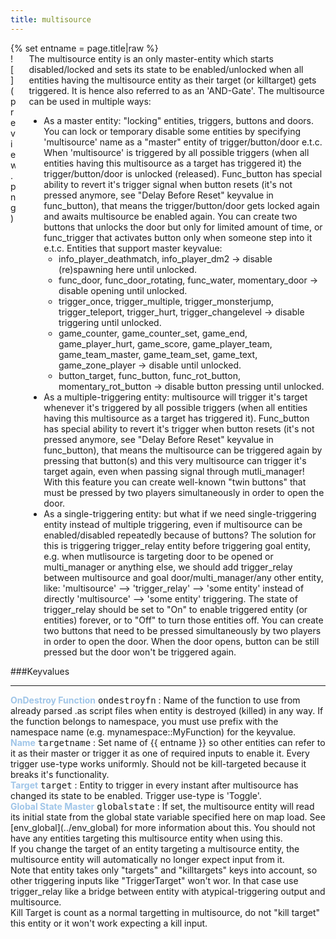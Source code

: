 ```yaml
---
title: multisource
---
```

<div>{% set entname = page.title|raw %}</div>
<div class="container previewimg">
<div class="columns">
<div class="imagepadding column col-auto" markdown="1">![](preview.png)</div>
<div class="column entityentry" markdown="1">The multisource entity is an only master-entity which starts disabled/locked and sets its state to be enabled/unlocked when all entities having the multisource entity as their target (or killtarget) gets triggered. It is hence also referred to as an 'AND-Gate'. The multisource can be used in multiple ways:<ul><li>As a master entity: "locking" entities, triggers, buttons and doors. You can lock or temporary disable some entities by specifying 'multisource' name as a "master" entity of trigger/button/door e.t.c. When 'multisource' is triggered by all possible triggers (when all entities having this multisource as a target has triggered it) the trigger/button/door is unlocked (released). Func_button has special ability to revert it's trigger signal when button resets (it's not pressed anymore, see "Delay Before Reset" keyvalue in func_button), that means the trigger/button/door gets locked again and awaits multisource be enabled again. You can create two buttons that unlocks the door but only for limited amount of time, or func_trigger that activates button only when someone step into it e.t.c. Entities that support master keyvalue:<ul><li>info_player_deathmatch, info_player_dm2 -> disable (re)spawning here until unlocked.</li><li>func_door, func_door_rotating, func_water, momentary_door -> disable opening until unlocked.</li><li>trigger_once, trigger_multiple, trigger_monsterjump, trigger_teleport, trigger_hurt, trigger_changelevel -> disable triggering until unlocked.</li><li>game_counter, game_counter_set, game_end, game_player_hurt, game_score, game_player_team, game_team_master, game_team_set, game_text, game_zone_player -> disable until unlocked.</li><li>button_target, func_button, func_rot_button, momentary_rot_button -> disable button pressing until unlocked.</li></ul></li><li>As a multiple-triggering entity: multisource will trigger it's target whenever it's triggered by all possible triggers (when all entities having this multisource as a target has triggered it). Func_button has special ability to revert it's trigger when button resets (it's not pressed anymore, see "Delay Before Reset" keyvalue in func_button), that means the multisource can be triggered again by pressing that button(s) and this very multisource can trigger it's target again, even when passing signal through mutli_manager! With this feature you can create well-known "twin buttons" that must be pressed by two players simultaneously in order to open the door.</li><li>As a single-triggering entity: but what if we need single-triggering entity instead of multiple triggering, even if multisource can be enabled/disabled repeatedly because of buttons? The solution for this is triggering trigger_relay entity before triggering goal entity, e.g. when mutlisource is targeting door to be opened or multi_manager or anything else, we should add trigger_relay between multisource and goal door/multi_manager/any other entity, like: 'multisource' --> 'trigger_relay' --> 'some entity' instead of directly 'multisource' --> 'some entity' triggering. The state of trigger_relay should be set to "On" to enable triggered entity (or entities) forever, or to "Off" to turn those entities off. You can create two buttons that need to be pressed simultaneously by two players in order to open the door. When the door opens, button can be still pressed but the door won't be triggered again.</li></ul></div>
</div>
</div>
###Keyvalues
<hr>
<div class="entityentry" markdown="1">
<span style="color:#9fc5e8;"><b>OnDestroy Function</b></span> <kbd  class="tooltip" data-tooltip="string">ondestroyfn</kbd> :
Name of the function to use from already parsed .as script files when entity is destroyed (killed) in any way. If the function belongs to namespace, you must use prefix with the namespace name (e.g. mynamespace::MyFunction) for the keyvalue.
</div>
<div class="entityentry" markdown="1">
<span style="color:#9fc5e8;"><b>Name</b></span> <kbd  class="tooltip" data-tooltip="target_source">targetname</kbd> :
Set name of {{ entname }} so other entities can refer to it as their master or trigger it as one of required inputs to enable it. Every trigger use-type works uniformly. Should not be kill-targeted because it breaks it's functionality.
</div>
<div class="entityentry" markdown="1">
<span style="color:#9fc5e8;"><b>Target</b></span> <kbd  class="tooltip" data-tooltip="target_destination">target</kbd> :
Entity to trigger in every instant after multisource has changed its state to be enabled. Trigger use-type is 'Toggle'.
</div>
<div class="entityentry" markdown="1">
<span style="color:#9fc5e8;"><b>Global State Master</b></span> <kbd  class="tooltip" data-tooltip="string">globalstate</kbd> :
If set, the multisource entity will read its initial state from the global state variable specified here on map load. See [env_global](../env_global) for more information about this. You should not have any entities targeting this multisource entity when using this.
</div>
<div class="notices blue" markdown="1">If you change the target of an entity targeting a multisource entity, the multisource entity will automatically no longer expect input from it.</div>
<div class="notices blue" markdown="1">Note that entity takes only "targets" and "killtargets" keys into account, so other triggering inputs like "TriggerTarget" won't wor. In that case use trigger_relay like a bridge between entity with atypical-triggering output and multisource.</div>
<div class="notices red" markdown="1">Kill Target is count as a normal targetting in multisource, do not "kill target" this entity or it won't work expecting a kill input.</div>
